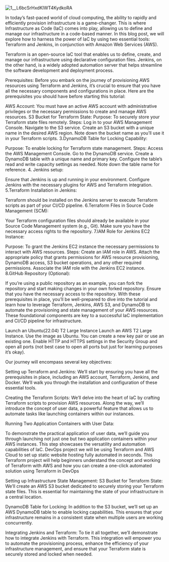 ![1__L6bcSrHxdKIWT4KydkoRA](https://github.com/durga049/TERRAFORM-JENKINS-CICD/assets/100748026/82eb70d8-7be0-4575-99a1-2c6178b769ac)



In today’s fast-paced world of cloud computing, the ability to rapidly and efficiently provision infrastructure is a game-changer. This is where Infrastructure as Code (IaC) comes into play, allowing us to define and manage our infrastructure in a code-based manner. In this blog post, we will explore how to harness the power of IaC by using two essential tools: Terraform and Jenkins, in conjunction with Amazon Web Services (AWS).

Terraform is an open-source IaC tool that enables us to define, create, and manage our infrastructure using declarative configuration files. Jenkins, on the other hand, is a widely adopted automation server that helps streamline the software development and deployment process.

Prerequisites:
Before you embark on the journey of provisioning AWS resources using Terraform and Jenkins, it’s crucial to ensure that you have all the necessary components and configurations in place. Here are the prerequisites you should have before starting this tutorial:

AWS Account: You must have an active AWS account with administrative privileges or the necessary permissions to create and manage AWS resources.
S3 Bucket for Terraform State:
Purpose: To securely store your Terraform state files remotely.
Steps:
Log in to your AWS Management Console.
Navigate to the S3 service.
Create an S3 bucket with a unique name in the desired AWS region.
Note down the bucket name as you’ll use it in your Terraform scripts.
3.DynamoDB Table for Locking Capability:

Purpose: To enable locking for Terraform state management.
Steps:
Access the AWS Management Console.
Go to the DynamoDB service.
Create a DynamoDB table with a unique name and primary key.
Configure the table’s read and write capacity settings as needed.
Note down the table name for reference.
4. Jenkins setup:

Ensure that Jenkins is up and running in your environment.
Configure Jenkins with the necessary plugins for AWS and Terraform integration.
5.Terraform Installation in Jenkins:

Terraform should be installed on the Jenkins server to execute Terraform scripts as part of your CI/CD pipeline.
6.Terraform Files in Source Code Management (SCM):

Your Terraform configuration files should already be available in your Source Code Management system (e.g., Git). Make sure you have the necessary access rights to the repository.
7.IAM Role for Jenkins EC2 Instance:

Purpose: To grant the Jenkins EC2 instance the necessary permissions to interact with AWS resources.
Steps:
Create an IAM role in AWS.
Attach the appropriate policy that grants permissions for AWS resource provisioning, DynamoDB access, S3 bucket operations, and any other required permissions.
Associate the IAM role with the Jenkins EC2 instance.
8.GitHub Repository (Optional):

If you’re using a public repository as an example, you can fork the repository and start making changes in your own forked repository. Ensure that you have the necessary access to the repository.
With these prerequisites in place, you’ll be well-prepared to dive into the tutorial and learn how to leverage Terraform, Jenkins, AWS S3, and DynamoDB to automate the provisioning and state management of your AWS resources. These foundational components are key to a successful IaC implementation and CI/CD pipeline for infrastructure.

Launch an Ubuntu(22.04) T2 Large Instance
Launch an AWS T2 Large Instance. Use the image as Ubuntu. You can create a new key pair or use an existing one. Enable HTTP and HTTPS settings in the Security Group and open all ports (not best case to open all ports but just for learning purposes it’s okay).

Our journey will encompass several key objectives:

Setting up Terraform and Jenkins: 
We’ll start by ensuring you have all the prerequisites in place, including an AWS account, Terraform, Jenkins, and Docker. We’ll walk you through the installation and configuration of these essential tools.

Creating the Terraform Scripts: 
We’ll delve into the heart of IaC by crafting Terraform scripts to provision AWS resources. Along the way, we’ll introduce the concept of user data, a powerful feature that allows us to automate tasks like launching containers within our instances.

Running Two Application Containers with User Data: 

To demonstrate the practical application of user data, we’ll guide you through launching not just one but two application containers within your AWS instances. This step showcases the versatility and automation capabilities of IaC.
DevOps project we will be using Terraform and AWS Cloud to set up static website hosting fully automated in seconds. This Terraform project will help beginners understand the concept and working of Terraform with AWS and how you can create a one-click automated solution using Terraform in DevOps

Setting up Infrastructure State Management:
S3 Bucket for Terraform State: We’ll create an AWS S3 bucket dedicated to securely storing your Terraform state files. This is essential for maintaining the state of your infrastructure in a central location.

DynamoDB Table for Locking: 
In addition to the S3 bucket, we’ll set up an AWS DynamoDB table to enable locking capabilities. This ensures that your infrastructure remains in a consistent state when multiple users are working concurrently.

Integrating Jenkins and Terraform: 
To tie it all together, we’ll demonstrate how to integrate Jenkins with Terraform. This integration will empower you to automate the provisioning process, enhance the efficiency of your infrastructure management, and ensure that your Terraform state is securely stored and locked when needed.
